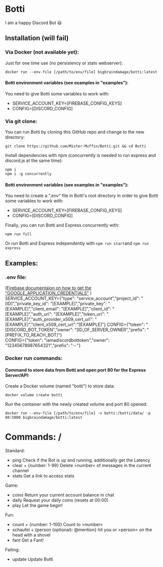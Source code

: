 # Botti
I am a happy Discord Bot :smiley:

## Installation (will fail)
### Via Docker (not available yet):
Just for one time use (no persistency or stats webserver):
```
docker run --env-file [/path/to/env/file] bigbraindamage/botti:latest
```

#### Botti environment variables (see examples in "examples"):
You need to give Botti some variables to work with:
- SERVICE_ACCOUNT_KEY=[FIREBASE_CONFIG_KEYS]
- CONFIG=[DISCORD_CONFIG]

### Via git clone:
You can run Botti by cloning this GitHub repo and change to the new directory:
```
git clone https://github.com/Mister-Muffin/Botti.git && cd Botti
```
Install dependencies with npm (concurrently is needed to run express and discord.js at the same time):
```
npm i
npm i -g concurrently
```
#### Botti environment variables (see examples in "examples"):
You need to create a ".env" file in Botti's root directory in order to give Botti some variables to work with:
- SERVICE_ACCOUNT_KEY=[FIREBASE_CONFIG_KEYS]
- CONFIG=[DISCORD_CONFIG]

Finally, you can run Botti and Express concurrently with:
```
npm run full
```
Or run Botti and Express independently with ```npm run start```and ```npm run express```

## Examples:
### .env file:
([Firebase documentaion on how to get the "GOOGLE_APPLICATION_CREDENTIALS"](https://firebase.google.com/docs/admin/setup#initialize-sdk) )  
SERVICE_ACCOUNT_KEY={"type": "service_account","project_id": "[ID]","private_key_id": "[EXAMPLE]","private_key": "[EXAMPLE]","client_email": "[EXAMPLE]","client_id": "[EXAMPLE]","auth_uri": "[EXAMPLE]","token_uri": "[EXAMPLE]","auth_provider_x509_cert_url": "[EXAMPLE]","client_x509_cert_url":"[EXAMPLE]"}
CONFIG={"token": "[DISCORD_BOT_TOKEN","owner": "[ID_OF_SERVER_OWNER","prefix": "[PREFIX_TO_REACH_BOT]"}  
CONFIG={"token": "iamadiscordbottoken","owner": "12345678987654321","prefix": "--"}

### Docker run commands:
#### Command to store data from Botti and open port 80 for the Express Server/API:
Create a Docker volume (named "botti") to store data:
```
docker volume create botti
```
Run the container with the newly created volume and port 80 opened:
```
docker run --env-file [/path/to/env/file] -v botti:/botti/data/ -p 80:5000 bigbraindamage/botti:latest
```

# Commands: /

Standard:

- ping Check if the Bot is up and running, additionally get the Latency
- clear + {number: 1-99} Delete >number< of messages in the current channel
- stats Get a link to access stats

Game:
- coins Return your current account balance in chat
- daily Request your daily coins (resets at 00:00)
- play Let the game begin!

Fun:
- count + {number: 1-100} Count to >number<
- schaufel + {person (optional): @mention} hit you or >person< on the head with a shovel
- fant Get a Fant!

Failing:
- update Update Botti
